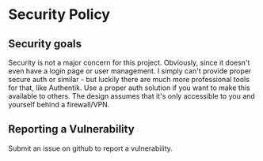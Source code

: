 # Security Policy

## Security goals

Security is not a major concern for this project. Obviously, since it doesn't even have a login page or user management. I simply can't provide proper secure auth or similar - but luckily there are much more professional tools for that, like Authentik. Use a proper auth solution if you want to make this available to others. The design assumes that it's only accessible to you and yourself behind a firewall/VPN.

## Reporting a Vulnerability

Submit an issue on github to report a vulnerability.
